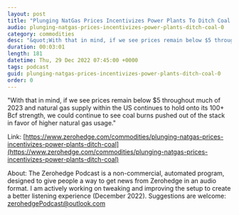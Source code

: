 ```yaml
---
layout: post
title: "Plunging NatGas Prices Incentivizes Power Plants To Ditch Coal "
audio: plunging-natgas-prices-incentivizes-power-plants-ditch-coal-0
category: commodities
desc: "&quot;With that in mind, if we see prices remain below $5 throughout much of 2023 and natural gas supply within the US continues to hold onto its 100+ Bcf strength, we could continue to see coal burns pushed out of the stack in favor of higher natural gas usage.&quot;"
duration: 00:03:01
length: 181
datetime: Thu, 29 Dec 2022 07:45:00 +0000
tags: podcast
guid: plunging-natgas-prices-incentivizes-power-plants-ditch-coal-0
order: 0
---
```

&quot;With that in mind, if we see prices remain below $5 throughout much of 2023 and natural gas supply within the US continues to hold onto its 100+ Bcf strength, we could continue to see coal burns pushed out of the stack in favor of higher natural gas usage.&quot;

Link: [https://www.zerohedge.com/commodities/plunging-natgas-prices-incentivizes-power-plants-ditch-coal](https://www.zerohedge.com/commodities/plunging-natgas-prices-incentivizes-power-plants-ditch-coal)

About: The Zerohedge Podcast is a non-commercial, automated program, designed to give people a way to get news from Zerohedge in an audio format.  I am actively working on tweaking and improving the setup to create a better listening experience (December 2022).  Suggestions are welcome: [zerohedgePodcast@outlook.com](mailto:zerohedgePodcast@outlook.com)